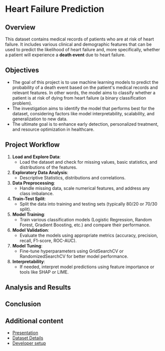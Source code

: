 # Heart Failure Prediction

## Overview
This dataset contains medical records of patients who are at risk of heart failure. It includes various clinical and demographic features that can be used to predict the likelihood of heart failure and, more specifically, whether a patient will experience a **death event** due to heart failure.

## Objectives
- The goal of this project is to use machine learning models to predict the probability of a death event based on the patient's medical records and relevant features. In other words, the model aims to classify whether a patient is at risk of dying from heart failure (a binary classification problem). 
- The investigation aims to identify the model that performs best for the dataset, considering factors like model interpretability, scalability, and generalization to new data.
- The ultimate goal is to enhance early detection, personalized treatment, and resource optimization in healthcare.

## Project Workflow
1. **Load and Explore Data**:
   - Load the dataset and check for missing values, basic statistics, and distributions of the features.
2. **Exploratory Data Analysis**:
   - Descriptive Statistics, distributions and correlations.
3. **Data Preprocessing**:
   - Handle missing data, scale numerical features, and address any class imbalance.
3. **Train-Test Split**:
   - Split the data into training and testing sets (typically 80/20 or 70/30 split).
4. **Model Training**:
   - Train various classification models (Logistic Regression, Random Forest, Gradient Boosting, etc.) and compare their performance.
5. **Model Validation**:
   - Evaluate the models using appropriate metrics (accuracy, precision, recall, F1-score, ROC-AUC).
6. **Model Tuning**:
   - Fine-tune hyperparameters using GridSearchCV or RandomizedSearchCV for better model performance.
7. **Interpretability**:
   - If needed, interpret model predictions using feature importance or tools like SHAP or LIME.

## Analysis and Results

## Conclusion

## Additional content
- [Presentation](./docs/heart_failure_prediction.pdf)
- [Dataset Details](./datasets/dataset.md)
- [Developer setup](./docs/setup.md)
